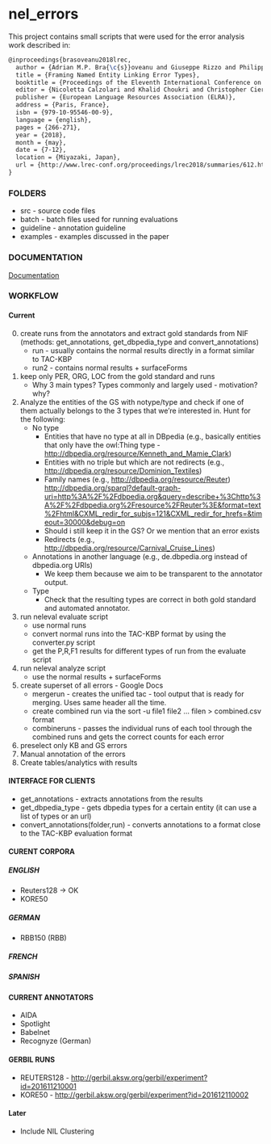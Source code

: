 # nel_errors



This project contains small scripts that were used for the error analysis work described in:

```tex
@inproceedings{brasoveanu2018lrec,
  author = {Adrian M.P. Bra{\c{s}}oveanu and Giuseppe Rizzo and Philipp Kuntschick and Albert Weichselbraun and Lyndon J.B. Nixon},
  title = {Framing Named Entity Linking Error Types},
  booktitle = {Proceedings of the Eleventh International Conference on Language Resources and Evaluation (LREC 2018)},
  editor = {Nicoletta Calzolari and Khalid Choukri and Christopher Cieri and Thierry Declerck and Sara Goggi and Koiti Hasida and Hitoshi Isahara and Bente Maegaard and Joseph Mariani and Hélène Mazo and Asuncion Moreno and Jan Odijk and Stelios Piperidis and Takenobu Tokunaga},
  publisher = {European Language Resources Association (ELRA)},
  address = {Paris, France},
  isbn = {979-10-95546-00-9},
  language = {english},
  pages = {266-271},
  year = {2018},
  month = {may},
  date = {7-12},
  location = {Miyazaki, Japan},
  url = {http://www.lrec-conf.org/proceedings/lrec2018/summaries/612.html}
}
```

### FOLDERS
* src - source code files
* batch - batch files used for running evaluations
* guideline - annotation guideline
* examples - examples discussed in the paper

### DOCUMENTATION
[Documentation](https://github.com/modultechnology/nel_errors/wiki)

### WORKFLOW

#### Current
0. create runs from the annotators and extract gold standards from NIF (methods: get_annotations, get_dbpedia_type and convert_annotations)
    * run - usually contains the normal results directly in a format similar to TAC-KBP
    * run2 - contains normal results + surfaceForms
1. keep only PER, ORG, LOC from the gold standard and runs
    * Why 3 main types? Types commonly and largely used - motivation? why?
2. Analyze the entities of the GS with notype/type and check if one of them actually belongs to the 3 types that we’re interested in. Hunt for the following: 
    * No type
        * Entities that have no type at all in DBpedia (e.g., basically entities that only have the owl:Thing type - http://dbpedia.org/resource/Kenneth_and_Mamie_Clark)
        * Entities with no triple but which are not redirects (e.g., http://dbpedia.org/resource/Dominion_Textiles)
        * Family names (e.g., http://dbpedia.org/resource/Reuter)
http://dbpedia.org/sparql?default-graph-uri=http%3A%2F%2Fdbpedia.org&query=describe+%3Chttp%3A%2F%2Fdbpedia.org%2Fresource%2FReuter%3E&format=text%2Fhtml&CXML_redir_for_subjs=121&CXML_redir_for_hrefs=&timeout=30000&debug=on 
        * Should i still keep it in the GS? Or we mention that an error exists
        * Redirects (e.g., http://dbpedia.org/resource/Carnival_Cruise_Lines)
    * Annotations in another language (e.g., de.dbpedia.org instead of dbpedia.org URIs) 
        * We keep them because we aim to be transparent to the annotator output.
    * Type
        * Check that the resulting types are correct in both gold standard and automated annotator.
3. run neleval evaluate script
    * use normal runs
    * convert normal runs into the TAC-KBP format by using the converter.py script
    * get the P,R,F1 results for different types of run from the evaluate script
4. run neleval analyze script
    * use the normal results + surfaceForms
5. create superset of all errors - Google Docs
    * mergerun - creates the unified tac - tool output that is ready for merging. Uses same header all the time.
    * create combined run via the sort -u file1 file2 ... filen > combined.csv format
    * combineruns - passes the individual runs of each tool through the combined runs and gets the correct counts for each error
6. preselect only KB and GS errors 
7. Manual annotation of the errors
8. Create tables/analytics with results

#### INTERFACE FOR CLIENTS
* get_annotations - extracts annotations from the results
* get_dbpedia_type - gets dbpedia types for a certain entity (it can use a list of types or an url)
* convert_annotations(folder,run) - converts annotations to a format close to the TAC-KBP evaluation format

#### CURENT CORPORA

##### ENGLISH
* Reuters128 -> OK
* KORE50
##### GERMAN
* RBB150 (RBB)
##### FRENCH
##### SPANISH



#### CURRENT ANNOTATORS
* AIDA 
* Spotlight
* Babelnet
* Recognyze (German)

#### GERBIL RUNS
* REUTERS128 - http://gerbil.aksw.org/gerbil/experiment?id=201611210001
* KORE50 - http://gerbil.aksw.org/gerbil/experiment?id=201612110002

#### Later
* Include NIL Clustering

